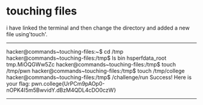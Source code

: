 # touching files
i have linked the terminal and then change the directory and added a new file using'touch'.
***
hacker@commands~touching-files:~$ cd /tmp
hacker@commands~touching-files:/tmp$ ls
bin  hsperfdata_root  tmp.MiOQGWw5Zc
hacker@commands~touching-files:/tmp$ touch /tmp/pwn
hacker@commands~touching-files:/tmp$ touch /tmp/college
hacker@commands~touching-files:/tmp$ /challenge/run
Success! Here is your flag:
pwn.college{UrPCm9pAOp0-nOPK4I5m5BwvidY.dBzM4QDL4cDO0czW}
***
